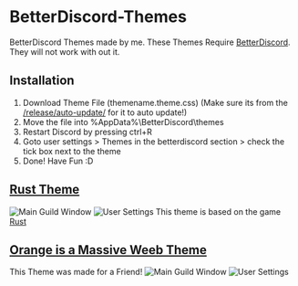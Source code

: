 # BetterDiscord-Themes
BetterDiscord Themes made by me.
These Themes Require [BetterDiscord](https://betterdiscord.net/home/). They will not work with out it.

## Installation
1. Download Theme File (themename.theme.css) (Make sure its from the [/release/auto-update/](/release/auto-update/) for it to auto update!)
2. Move the file into %AppData%\BetterDiscord\themes
3. Restart Discord by pressing ctrl+R
4. Goto user settings > Themes in the betterdiscord section > check the tick box next to the theme
5. Done! Have Fun :D

## [Rust Theme](/release/auto-update/rust.theme.css)
![Main Guild Window](https://i.imgur.com/oek4sd0.png)
![User Settings](https://i.imgur.com/Fu3wowX.png)
This theme is based on the game [Rust](https://rust.facepunch.com/)

## [Orange is a Massive Weeb Theme](/release/auto-update/OrangeisaMassiveWeeb.theme.css)
This Theme was made for a Friend!
![Main Guild Window](https://i.imgur.com/7VNSUxR.png)
![User Settings](https://i.imgur.com/XePFUGl.png)
